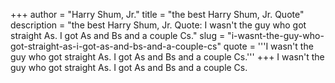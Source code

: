 +++
author = "Harry Shum, Jr."
title = "the best Harry Shum, Jr. Quote"
description = "the best Harry Shum, Jr. Quote: I wasn't the guy who got straight As. I got As and Bs and a couple Cs."
slug = "i-wasnt-the-guy-who-got-straight-as-i-got-as-and-bs-and-a-couple-cs"
quote = '''I wasn't the guy who got straight As. I got As and Bs and a couple Cs.'''
+++
I wasn't the guy who got straight As. I got As and Bs and a couple Cs.
